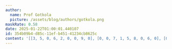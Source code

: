 ```yaml
---
author:
  name: Prof Gotkola
  picture: /assets/blog/authors/gotkola.png
maskRate: 0.58
date: 2025-01-22T01:00:01.440107
id: 354b09b4-d85c-11ef-b451-41234cb8625c
content: '[[3, 5, 0, 6, 2, 0, 0, 9, 0], [0, 0, 7, 1, 5, 8, 0, 6, 0], [0, 0, 0, 4, 0, 3, 0, 0, 5], [0, 0, 2, 0, 0, 0, 4, 3, 7], [0, 0, 0, 0, 0, 0, 6, 5, 9], [4, 0, 0, 3, 0, 6, 0, 2, 1], [0, 0, 9, 2, 3, 1, 0, 0, 0], [0, 0, 4, 0, 0, 9, 3, 0, 0], [0, 3, 0, 5, 6, 0, 0, 0, 0]]'
---
```

